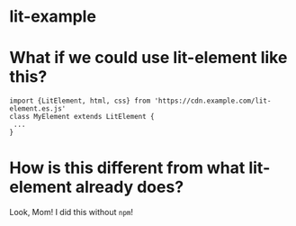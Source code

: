 # lit-example

# What if we could use lit-element like this?

    import {LitElement, html, css} from 'https://cdn.example.com/lit-element.es.js'
    class MyElement extends LitElement {
     ...
    }

# How is this different from what lit-element already does?

Look, Mom! I did this without `npm`!
